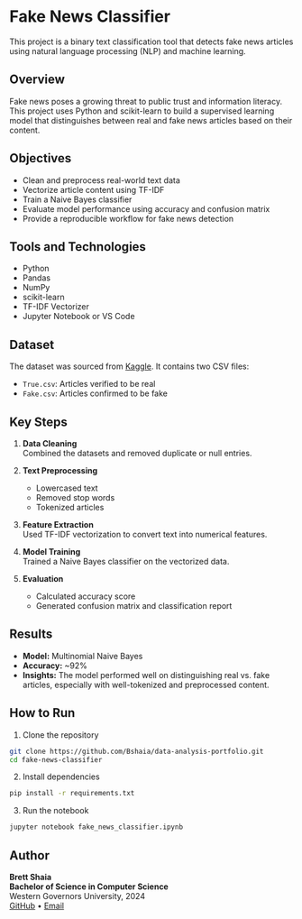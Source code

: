 # Fake News Classifier

This project is a binary text classification tool that detects fake news articles using natural language processing (NLP) and machine learning.

## Overview

Fake news poses a growing threat to public trust and information literacy. This project uses Python and scikit-learn to build a supervised learning model that distinguishes between real and fake news articles based on their content.

## Objectives

- Clean and preprocess real-world text data
- Vectorize article content using TF-IDF
- Train a Naive Bayes classifier
- Evaluate model performance using accuracy and confusion matrix
- Provide a reproducible workflow for fake news detection

## Tools and Technologies

- Python  
- Pandas  
- NumPy  
- scikit-learn  
- TF-IDF Vectorizer  
- Jupyter Notebook or VS Code

## Dataset

The dataset was sourced from [Kaggle](https://www.kaggle.com/datasets/clmentbisaillon/fake-and-real-news-dataset). It contains two CSV files:
- `True.csv`: Articles verified to be real  
- `Fake.csv`: Articles confirmed to be fake  

## Key Steps

1. **Data Cleaning**  
   Combined the datasets and removed duplicate or null entries.

2. **Text Preprocessing**  
   - Lowercased text  
   - Removed stop words  
   - Tokenized articles  

3. **Feature Extraction**  
   Used TF-IDF vectorization to convert text into numerical features.

4. **Model Training**  
   Trained a Naive Bayes classifier on the vectorized data.

5. **Evaluation**  
   - Calculated accuracy score  
   - Generated confusion matrix and classification report

## Results

- **Model:** Multinomial Naive Bayes  
- **Accuracy:** ~92%  
- **Insights:** The model performed well on distinguishing real vs. fake articles, especially with well-tokenized and preprocessed content.

## How to Run

1. Clone the repository  
```bash  
git clone https://github.com/Bshaia/data-analysis-portfolio.git  
cd fake-news-classifier  
```

2. Install dependencies  
```bash  
pip install -r requirements.txt  
```

3. Run the notebook  
```bash  
jupyter notebook fake_news_classifier.ipynb  
```

## Author

**Brett Shaia**  
**Bachelor of Science in Computer Science**  
Western Governors University, 2024  
[GitHub](https://github.com/Bshaia) • [Email](mailto:brettshaia@gmail.com)
